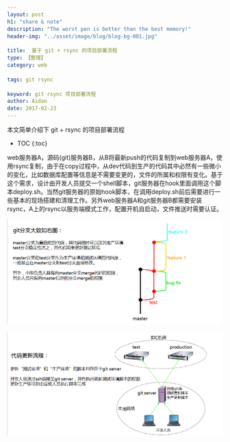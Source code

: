 ```yaml
---
layout: post
h1: "share & note"
description: "The worst pen is better than the best memory!"
header-img: "../asset/image/blog/blog-bg-001.jpg"

title:  基于 git + rsync 的项目部署流程
type: 【整理】
category: web

tags: git rsync

keyword: git rsync 项目部署流程
author: Aidan
date: 2017-02-23
---
```


本文简单介绍下 git + rsync 的项目部署流程

* TOC
{:toc}


web服务器A，源码(git)服务器B，从B将最新push的代码复制到web服务器A，使用rsync复制，由于在copy过程中，从dev代码到生产的代码其中必然有一些微小的变化，比如数据库配置等信息是不需要变更的，文件的所属和权限有变化。基于这个需求，设计由开发人员提交一个shell脚本，git服务器在hook里面调用这个脚本deploy.sh。当然git服务器的原始hook脚本，在调用deploy.sh前后需要进行一些基本的现场搭建和清理工作。另外web服务器A和git服务器B都需要安装rsync，A上的rsync以服务端模式工作，配置开机自启动，文件推送时需要认证。

![git 的权限控制](../asset/image/blog/2017-02-23-based-on-git-rsync-deploied-method/001.png)

![rsync 的代码同步](../asset/image/blog/2017-02-23-based-on-git-rsync-deploied-method/002.png)
